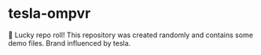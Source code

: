 ﻿# tesla-ompvr

🎲 Lucky repo roll!
This repository was created randomly and contains some demo files.
Brand influenced by tesla.
